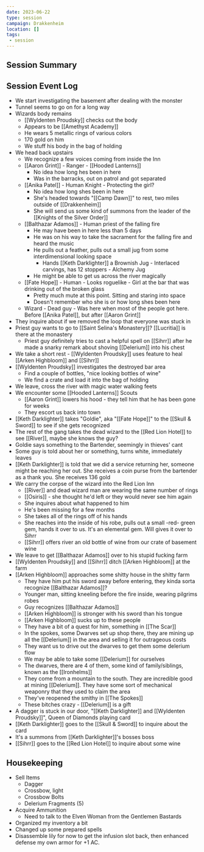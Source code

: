 ```yaml
---
date: 2023-06-22
type: session
campaign: Drakkenheim
location: []
tags:
 - session
---
```


## Session Summary

## Session Event Log

- We start investigating the basement after dealing with the monster
- Tunnel seems to go on for a long way
- Wizards body remains
	- [[Wyldenten Proudsky]] checks out the body
	- Appears to be [[Amethyst Academy]]
	- He wears 5 metallic rings of various colors
	- 170 gold on him
	- We stuff his body in the bag of holding
- We head back upstairs
	- We recognize a few voices coming from inside the Inn
	- [[Aaron Grint]] - Ranger - [[Hooded Lanterns]]
		- No idea how long hes been in here
		- Was in the barracks, out on patrol and got separated
	- [[Anika Patel]] - Human Knight - Protecting the girl?
		- No idea how long shes been in here
		- She's headed towards "[[Camp Dawn]]" to rest, two miles outside of [[Drakkenheim]]
		- She will send us some kind of summons from the leader of the [[Knights of the Silver Order]]
	- [[Balthazar Adamos]] - Human priest of the falling fire
		- He may have been in here less than 5 days
		- He was on his way to take the sacrament for the falling fire and heard the music
		- He pulls out a feather, pulls out a small jug from some interdimensional looking space
			- Hands [[Keth Darklighter]] a Brownish Jug - Interlaced carvings, has 12 stoppers - Alchemy Jug
		- He might be able to get us across the river magically
	- [[Fate Hope]] - Human - Looks roguelike - Girl at the bar that was drinking out of the broken glass
		- Pretty much mute at this point. Sitting and staring into space
		- Doesn't remember who she is or how long shes been here
	- Wizard - Dead guy - Was here when most of the people got here. Before [[Anika Patel]], but after [[Aaron Grint]]
- They inquire about if we removed the loop that everyone was stuck in
- Priest guy wants to go to [[Saint Selina's Monastery]]? [[Lucritia]] is there at the monastery
	- Priest guy definitely tries to cast a helpful spell on [[Sihrr]] after he made a snarky remark about shoving [[Delerium]] into his chest
- We take a short rest - [[Wyldenten Proudsky]] uses feature to heal [[Arken Highbloom]] and [[Sihrr]]
- [[Wyldenten Proudsky]] investigates the destroyed bar area
	- Find a couple of bottles, "nice looking bottles of wine"
	- We find a crate and load it into the bag of holding
- We leave, cross the river with magic water walking feets
- We encounter some [[Hooded Lanterns]] Scouts
	- [[Aaron Grint]] lowers his hood - they tell him that he has been gone for weeks
	- They escort us back into town
- [[Keth Darklighter]] takes "Goldie", aka "[[Fate Hope]]" to the [[Skull & Sword]] to see if she gets recognized
- The rest of the gang takes the dead wizard to the [[Red Lion Hotel]] to see [[River]], maybe she knows the guy?
- Goldie says something to the Bartender, seemingly in thieves' cant
- Some guy is told about her or something, turns white, immediately leaves
- [[Keth Darklighter]] is told that we did a service returning her, someone might be reaching her out. She receives a coin purse from the bartender as a thank you. She receives 136 gold
- We carry the corpse of the wizard into the Red Lion Inn
	- [[River]] and dead wizard man are wearing the same number of rings
	- [[Osiris]] - she thought he'd left or they would never see him again
	- She inquires about what happened to him
	- He's been missing for a few months
	- She takes all of the rings off of his hands
	- She reaches into the inside of his robe, pulls out a small -red- green gem, hands it over to us. It's an elemental gem. Will gives it over to Sihrr
	- [[Sihrr]] offers river an old bottle of wine from our crate of basement wine
- We leave to get [[Balthazar Adamos]] over to his stupid fucking farm
- [[Wyldenten Proudsky]] and [[Sihrr]] ditch [[Arken Highbloom]] at the farm
- [[Arken Highbloom]] approaches some shitty house in the shitty farm
	- They have him put his sword away before entering, they kinda sorta recognize [[Balthazar Adamos]]?
	- Younger man, sitting kneeling before the fire inside, wearing pilgrims robes
	- Guy recognizes [[Balthazar Adamos]]
	- [[Arken Highbloom]] is stronger with his sword than his tongue
	- [[Arken Highbloom]] sucks up to these people
	- They have a bit of a quest for him, something in [[The Scar]]
	- In the spokes, some Dwarves set up shop there, they are mining up all the [[Delerium]] in the area and selling it for outrageous costs
	- They want us to drive out the dwarves to get them some delerium flow
	- We may be able to take some [[Delerium]] for ourselves
	- The dwarves, there are 4 of them, some kind of family/siblings, known as the [[Ironhelms]]
	- They come from a mountain to the south. They are incredible good at mining [[Delerium]]. They have some sort of mechanical weaponry that they used to claim the area
	- They've reopened the smithy in [[The Spokes]]
	- These bitches crazy - [[Delerium]] is a gift
- A dagger is stuck in our door, "[[Keth Darklighter]] and [[Wyldenten Proudsky]]", Queen of Diamonds playing card
- [[Keth Darklighter]] goes to the [[Skull & Sword]] to inquire about the card
- It's a summons from [[Keth Darklighter]]'s bosses boss
- [[Sihrr]] goes to the [[Red Lion Hotel]] to inquire about some wine


## Housekeeping

- Sell Items
	- Dagger
	- Crossbow, light
	- Crossbow Bolts
	- Delerium Fragments (5)
- Acquire Ammunition
	- Need to talk to the Elven Woman from the Gentlemen Bastards
- Organized my inventory a bit
- Changed up some prepared spells
- Disassemble lily for now to get the infusion slot back, then enhanced defense my own armor for +1 AC.